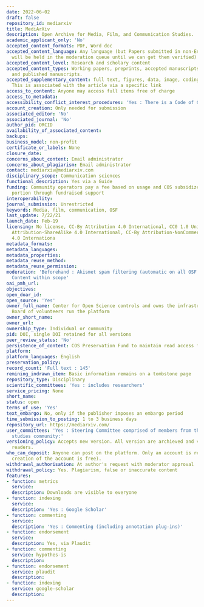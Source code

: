 ```yaml
---
date: 2022-06-02
draft: false
repository_id: mediarxiv
title: MediArXiv
description: Open Archive for Media, Film, and Communication Studies.
academic_applicant_only: 'No'
accepted_content_formats: PDF, Word doc
accepted_content_language: Any language (but Papers submitted in non-English languages
  will be held in the moderation queue until we can get them verified)
accepted_content_level: Research and scholary content
accepted_content_types: Working papers, preprints, accepted manuscripts (post-prints),
  and published manuscripts.
accepted_supplementary_content: full text, figures, data, image, coding, analyses.
  This is associated with the article via a specific link
access_to_content: Anyone may access full items free of charge
access_to_metadata:
accessibility_conflict_interest_procedures: 'Yes : There is a Code of Conduct'
account_creation: Only needed for submission
associated_editor: 'No'
associated_journal: 'No'
author_pid: ORCID
availability_of_associated_content:
backups:
business_model: non-profit
certificate_or_labels: None
closure_date:
concerns_about_content: Email administrator
concerns_about_plagiarism: Email administrator
contact: mediarxiv@mediarxiv.com
disciplinary_scope: Communication sciences
functional_description: Yes via a Guide
funding: Community operators pay a fee based on usage and COS subsidizes the other
  portion through fundraised support
interoperability:
journal_submission: Unrestricted
keywords: Media, film, communication, OSF
last_update: 7/22/21
launch_date: Feb-19
licensing: No license, CC-By Attribution 4.0 International, CC0 1.0 Universal, CC-By
  Attribution-ShareAlike 4.0 International, CC-By Attribution-NonCommercial-NoDerivatives
  4.0 Internationa
metadata_formats:
metadata_languages:
metadata_properties:
metadata_reuse_method:
metadata_reuse_permission:
moderation: 'Beforehand : Akismet spam filtering (automatic on all OSF content) ,
  Content within scope'
oai_pmh_url:
objectives:
open_doar_id:
open_source: 'Yes'
owner_full_name: Center for Open Science controls and owns the infrastructure; Steering
  Board of volunteers run the platform
owner_short_name:
owner_url:
ownership_type: Individual or community
pid: DOI, single DOI retained for all versions
peer_review_status: 'No'
persistence_of_content: COS Preservation Fund to maintain read access for 50+ years
platform:
platform_languages: English
preservation_policy:
record_count: 'Full text : 145'
remining_indrawn_item: Basic information remains on a tombstone page
repository_type: Disciplinary
scientific_committees: 'Yes : includes researchers'
service_pricing: None
short_name:
status: open
terms_of_use: 'Yes'
text_embargo: No, only if the publisher imposes an embargo period
time_submission_to_posting: 1 to 3 business days
repository_url: https://mediarxiv.com/
user_committees: 'Yes : Steering Committee comprised of members from the global media
  studies community:'
versioning_policy: Accepts new version. All version are archieved and visible for
  readers.
who_can_deposit: Anyone can post on the platform. Only an account is required ( The
  creation of the account is free).
withdrawal_authorisation: At author's request with moderator approval
withdrawal_policy: Yes. Plagiarism, false or inaccurate content
features:
- function: metrics
  service:
  description: Downloads are visible to everyone
- function: indexing
  service:
  description: 'Yes : Google Scholar'
- function: commenting
  service:
  description: 'Yes : Commenting (including annotation plug-ins)'
- function: endorsement
  service:
  description: Yes, via Plaudit
- function: commenting
  service: hypothes-is
  description:
- function: endorsement
  service: plaudit
  description:
- function: indexing
  service: google-scholar
  description:
---
```



